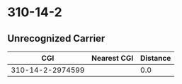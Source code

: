 # 310-14-2
## Unrecognized Carrier


| CGI | Nearest CGI | Distance |
|-----|-------------|----------|
| 310-14-2-2974599 |  | 0.0 |
